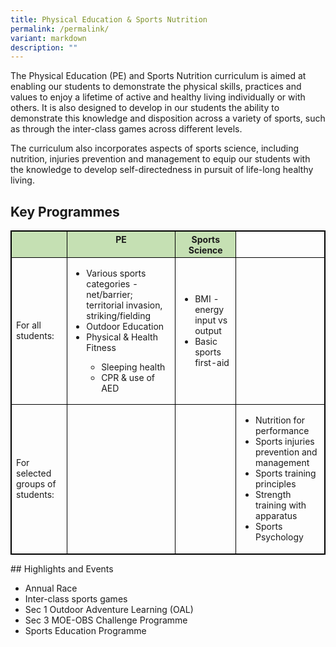 ```yaml
---
title: Physical Education & Sports Nutrition
permalink: /permalink/
variant: markdown
description: ""
---
```

The Physical Education (PE) and Sports Nutrition curriculum is aimed at enabling our students to demonstrate the physical skills, practices and values to enjoy a lifetime of active and healthy living individually or with others. It is also designed to develop in our students the ability to demonstrate this knowledge and disposition across a variety of sports, such as through the inter-class games across different levels.

The curriculum also incorporates aspects of sports science, including nutrition, injuries prevention and management  to equip our students with the knowledge to develop self-directedness in pursuit of life-long healthy living.

## Key Programmes

<style type="text/css">
table, th, td, tr {
	border: 1px solid black;
	font-size:14px;
	}

	ol.small {list-style-type: lower-roman;font-size:14px;}
	
.tg-s7g5{background-color:#C5E0B3; vertical-align:top
	}

	p.small{
#   line-height: 1.0; font-style:italic; font-size: 16px;
}

	
</style>
<table style="width:100%">
<thead>
  <tr>
    <th class="tg-s7g5"> </th>
    <th class="tg-s7g5">PE</th>
		   <th class="tg-s7g5">Sports Science</th>
  </tr>
</thead>
<tbody>
	 <tr>
      <td>For all students:</td>
		
<td>
	<ul><li>Various sports categories - net/barrier; territorial invasion, striking/fielding</li>
<li>Outdoor Education</li>
<li> Physical &amp; Health Fitness</li>
		<ul><li>Sleeping health</li>
<li>CPR &amp; use of AED</li>
</ul></ul></td>
	
<td>
<ul><li>BMI - energy input vs output</li>
<li>Basic sports first-aid</li></ul></td></tr>
	
<tr>
	<td>For selected groups of students:</td><td>
</td><td></td>
<td>

<ul><li>Nutrition for performance</li>
    
<li>Sports injuries prevention and management</li>
    
<li>Sports training principles</li>
    
<li>Strength training with apparatus</li>
    
<li>Sports Psychology</li></ul>
	</td></tr>
	</tbody></table>
## Highlights and Events

<ul><li>Annual Race</li>
<li>Inter-class sports games</li>
<li>Sec 1 Outdoor Adventure Learning (OAL)</li>
<li>Sec 3 MOE-OBS Challenge Programme</li>
<li>Sports Education Programme</li></ul>
